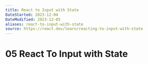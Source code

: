 ```yaml
---
title: React to Input with State
DateStarted: 2023-12-04
DateModified: 2023-12-05
aliases: react-to-input-with-state
source: https://react.dev/learn/reacting-to-input-with-state
---
```


# 05 React To Input with State
